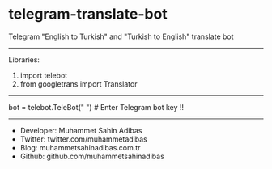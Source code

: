 # telegram-translate-bot

Telegram "English to Turkish" and "Turkish to English" translate bot 

------------------------------------------------------------------------------

Libraries:

1) import telebot
2) from googletrans import Translator

------------------------------------------------------------------------------

bot = telebot.TeleBot(" ") # Enter Telegram bot key !!

------------------------------------------------------------------------------

- Developer: Muhammet Sahin Adibas
- Twitter: twitter.com/muhammetadibas 
- Blog: muhammetsahinadibas.com.tr
- Github: github.com/muhammetsahinadibas 

